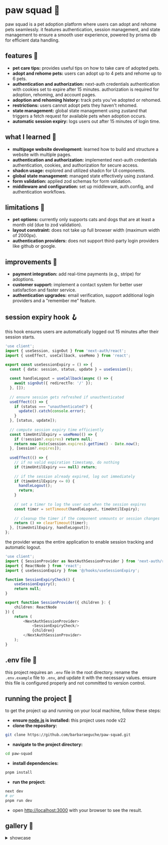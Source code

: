 # paw squad 🐾
paw squad is a pet adoption platform where users can adopt and rehome pets seamlessly. 
it features authentication, session management, and state management to ensure a smooth user experience, 
powered by prisma db for efficient data handling.

## features 👾
- **pet care tips:** provides useful tips on how to take care of adopted pets.
- **adopt and rehome pets:** users can adopt up to 4 pets and rehome up to 6 pets.
- **authentication and authorization:** next-auth credentials authentication with cookies set to expire after 15 minutes. authorization is required for adoption, rehoming, and account pages.
- **adoption and rehoming history:** track pets you've adopted or rehomed.
- **restrictions:** users cannot adopt pets they haven't rehomed.
- **state management:** global state management using zustand that triggers a fetch request for available pets when adoption occurs.
- **automatic session expiry:** logs users out after 15 minutes of login time.

## what I learned 💭
- **multipage website development:** learned how to build and structure a website with multiple pages.
- **authentication and authorization:** implemented next-auth credentials authentication, cookies, and authorization for secure access.
- **shadcn usage:** explored and utilized shadcn for UI components.
- **global state management:** managed state effectively using zustand.
- **form validation:** applied zod schemas for form validation.
- **middleware and configuration:** set up middleware, auth.config, and authentication workflows.

## limitations 🚨
- **pet options:** currently only supports cats and dogs that are at least a month old (due to zod validation). 
- **layout constraint:** does not take up full browser width (maximum width of 2000px). 
- **authentication providers:** does not support third-party login providers like github or google.

## improvements 🌱
- **payment integration:** add real-time payments (e.g., stripe) for adoptions.
- **customer support:** implement a contact system for better user satisfaction and faster service.
- **authentication upgrades:** email verification, support additional login providers and a "remember me" feature.

## session expiry hook 🪝
this hook ensures users are automatically logged out 15 minutes after their session starts.
```typescript
'use client';
import { useSession, signOut } from 'next-auth/react';
import { useEffect, useCallback, useMemo } from 'react';

export const useSessionExpiry = () => {
  const { data: session, status, update } = useSession();
	
  const handleLogout = useCallback(async () => {
	await signOut({ redirectTo: '/' });
  }, []);
	
  // ensure session gets refreshed if unauthenticated
  useEffect(() => {
	if (status === "unauthenticated") {
	  update().catch(console.error);
	}
  }, [status, update]);
	
  // compute session expiry time efficiently
  const timeUntilExpiry = useMemo(() => {
	if (!session?.expires) return null;
	return new Date(session.expires).getTime() - Date.now();
  }, [session?.expires]);
	
  useEffect(() => {
	// if no valid expiration timestamp, do nothing
	if (timeUntilExpiry === null) return;
		
	// if the session already expired, log out immediately
	if (timeUntilExpiry <= 0) {
	  handleLogout();
	  return;
	}
		
	// set a timer to log the user out when the session expires
	const timer = setTimeout(handleLogout, timeUntilExpiry);
		
	// cleanup the timer if the component unmounts or session changes
	return () => clearTimeout(timer);
  }, [timeUntilExpiry, handleLogout]);
};
```

the provider wraps the entire application to enable session tracking and automatic logout.
```typescript jsx
'use client';
import { SessionProvider as NextAuthSessionProvider } from 'next-auth/react';
import { ReactNode } from 'react';
import { useSessionExpiry } from '@/hooks/useSessionExpiry';

function SessionExpiryCheck() {
	useSessionExpiry();
	return null;
}

export function SessionProvider({ children }: {
	children: ReactNode
}) {
	return (
		<NextAuthSessionProvider>
			<SessionExpiryCheck/>
			{children}
		</NextAuthSessionProvider>
	);
}
```

## .env file 📄
this project requires an `.env` file in the root directory. rename the `.env.example` file to `.env`, and update it with the necessary values. ensure this file is configured properly and not committed to version control.

## running the project 🏁
to get the project up and running on your local machine, follow these steps:

- **ensure [node.js](https://nodejs.org/en) is installed:** this project uses node v22
- **clone the repository:**
```bash
git clone https://github.com/barbaraeguche/paw-squad.git
```
- **navigate to the project directory:**
```bash
cd paw-squad
```
- **install dependencies:**
```bash
pnpm install
```
- **run the project:**
```bash
next dev
# or
pnpm run dev
```
- open [http://localhost:3000](http://localhost:3000) with your browser to see the result.

## gallery 📸
<details>
  <summary>showcase</summary>

</details>